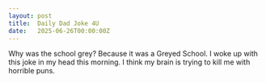```yaml
---
layout: post
title:  Daily Dad Joke 4U
date:   2025-06-26T00:00:00Z
---
```

Why was the school grey? Because it was a Greyed School. I woke up with this joke in my head this morning. I think my brain is trying to kill me with horrible puns.
